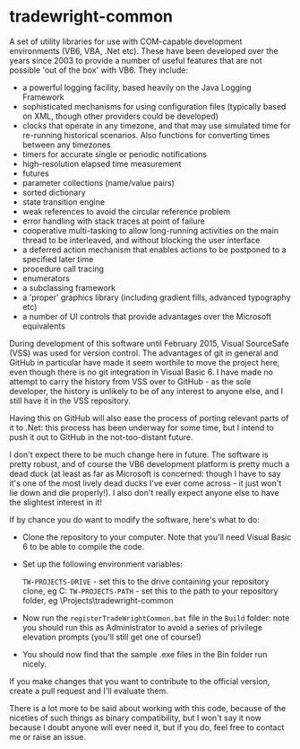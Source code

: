 # tradewright-common
A set of utility libraries for use with COM-capable development environments (VB6, VBA, .Net etc). These have been developed over the years since 2003 to provide a number of useful features that are not possible 'out of the box' with VB6. They include:

* a powerful logging facility, based heavily on the Java Logging Framework
* sophisticated mechanisms for using configuration files (typically based on XML, though other providers could be developed)
* clocks that operate in any timezone, and that may use simulated time for re-running historical scenarios. Also functions for converting times between any timezones
* timers for accurate single or periodic notifications
* high-resolution elapsed time measurement
* futures
* parameter collections (name/value pairs)
* sorted dictionary
* state transition engine
* weak references to avoid the circular reference problem
* error handling with stack traces at point of failure
* cooperative multi-tasking to allow long-running activities on the main thread to be interleaved, and without blocking the user interface
* a deferred action mechanism that enables actions to be postponed to a specified later time
* procedure call tracing 
* enumerators
* a subclassing framework
* a 'proper' graphics library (including gradient fills, advanced typography etc)
* a number of UI controls that provide advantages over the Microsoft equivalents

During development of this software until February 2015, Visual SourceSafe (VSS) was used for version control. The advantages of git in general and GitHub in particular have made it seem worthile to move the project here, even though there is no git integration in Visual Basic 6. I have made no attempt to carry the history from VSS over to GitHub - as the sole developer, the history is unlikely to be of any interest to anyone else, and I still have it in the VSS repository.

Having this on GitHub will also ease the process of porting relevant parts of it to .Net: this process has been underway for some time, but I intend to push it out to GitHub in the not-too-distant future.

I don't expect there to be much change here in future. The software is pretty robust, and of course the VB6 development platform is pretty much a dead duck (at least as far as Microsoft is concerned: though I have to say it's one of the most lively dead ducks I've ever come across - it just won't lie down and die properly!). I also don't really expect anyone else to have the slightest interest in it!

If by chance you do want to modify the software, here's what to do:

* Clone the repository to your computer. Note that you'll need Visual Basic 6 to be able to compile the code.

* Set up the following environment variables:
  
  `TW-PROJECTS-DRIVE` - set this to the drive containing your repository clone, eg C:
  `TW-PROJECTS-PATH` - set this to the path to your repository folder, eg \Projects\tradewright-common

* Now run the `registerTradeWrightCommon.bat` file in the `Build` folder: note you should run this as Administrator to avoid a series of privilege elevation prompts (you'll still get one of course!)

* You should now find that the sample .exe files in the Bin folder run nicely.

If you make changes that you want to contribute to the official version, create a pull request and I'll evaluate them.

There is a lot more to be said about working with this code, because of the niceties of such things as binary compatibility, but I won't say it now because I doubt anyone will ever need it, but if you do, feel free to contact me or raise an issue.

